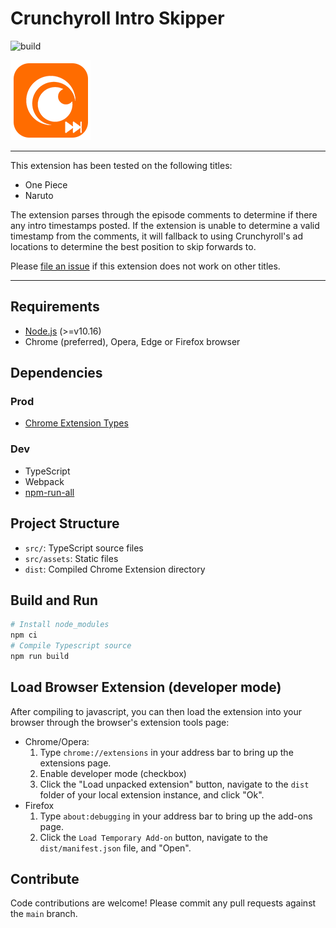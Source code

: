 # Crunchyroll Intro Skipper

![build](https://github.com/rquitales/crunchyroll-intro-skipper/actions/workflows/ci.yml/badge.svg)

[![crunchyroll-intro-skipper](https://github.com/rquitales/crunchyroll-intro-skipper/raw/main/src/assets/images/large_icon.png)](https://github.com/rquitales/crunchyroll-intro-skipper)

---

This extension has been tested on the following titles:

- One Piece
- Naruto

The extension parses through the episode comments to determine if there any intro timestamps posted. If the extension is unable to determine a valid timestamp from the comments, it will fallback to using Crunchyroll's ad locations to determine the best position to skip forwards to.

Please [file an issue](https://github.com/rquitales/crunchyroll-intro-skipper/issues) if this extension does not work on other titles.

---

## Requirements

- [Node.js](https://nodejs.org/) (>=v10.16)
- Chrome (preferred), Opera, Edge or Firefox browser

## Dependencies

### Prod

- [Chrome Extension Types](https://www.npmjs.com/package/@types/chrome)

### Dev

- TypeScript
- Webpack
- [npm-run-all](https://www.npmjs.com/package/npm-run-all)

## Project Structure

- `src/`: TypeScript source files
- `src/assets`: Static files
- `dist`: Compiled Chrome Extension directory

## Build and Run

```sh
# Install node_modules
npm ci
# Compile Typescript source
npm run build
```

## Load Browser Extension (developer mode)

After compiling to javascript, you can then load the extension into your browser through the browser's extension tools page:

- Chrome/Opera:
  1. Type `chrome://extensions` in your address bar to bring up the extensions page.
  2. Enable developer mode (checkbox)
  3. Click the "Load unpacked extension" button, navigate to the `dist` folder of your local extension instance, and click "Ok".
- Firefox
  1. Type `about:debugging` in your address bar to bring up the add-ons page.
  2. Click the `Load Temporary Add-on` button, navigate to the `dist/manifest.json` file, and "Open".

## Contribute

Code contributions are welcome! Please commit any pull requests against the `main` branch.
